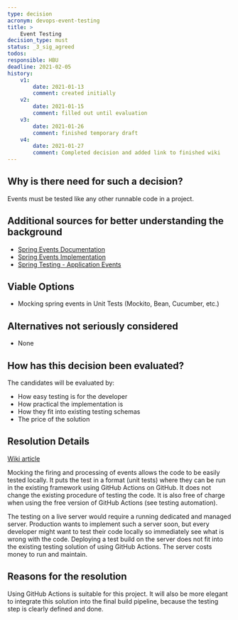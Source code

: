 ```yaml
---
type: decision
acronym: devops-event-testing
title: >
    Event Testing
decision_type: must
status: _3_sig_agreed
todos: 
responsible: HBU
deadline: 2021-02-05
history:
    v1:
        date: 2021-01-13
        comment: created initially
    v2:
        date: 2021-01-15
        comment: filled out until evaluation
    v3:
        date: 2021-01-26
        comment: finished temporary draft
    v4:
        date: 2021-01-27
        comment: Completed decision and added link to finished wiki
---
```


## Why is there need for such a decision?

Events must be tested like any other runnable code in a project.

## Additional sources for better understanding the background

- [Spring Events Documentation](https://docs.spring.io/spring-integration/docs/current/reference/html/event.html)
- [Spring Events Implementation](https://www.baeldung.com/spring-events)
- [Spring Testing - Application Events](https://docs.spring.io/spring-framework/docs/current/reference/html/testing.html#testcontext-application-events)

## Viable Options

- Mocking spring events in Unit Tests (Mockito, Bean, Cucumber, etc.)

## Alternatives not seriously considered

- None

## How has this decision been evaluated?

The candidates will be evaluated by:
- How easy testing is for the developer
- How practical the implementation is
- How they fit into existing testing schemas
- The price of the solution

## Resolution Details

[Wiki article](https://github.com/EVATool/evatool-backend/wiki/DevOps-Eventing-Testing)

Mocking the firing and processing of events allows the code to be easily tested locally. It puts the test in a format (unit tests) where
they can be run in the existing framework using GitHub Actions on GitHub. It does not change the existing procedure of testing the code.
It is also free of charge when using the free version of GitHub Actions (see testing automation).

The testing on a live server would require a running dedicated and managed server. Production wants to implement such a server soon, but every 
developer might want to test their code locally so immediately see what is wrong with the code. Deploying a test build on the server does not 
fit into the existing testing solution of using GitHub Actions. The server costs money to run and maintain.

## Reasons for the resolution

Using GitHub Actions is suitable for this project. It will also be more elegant to integrate this solution into the final build pipeline, 
because the testing step is clearly defined and done.


